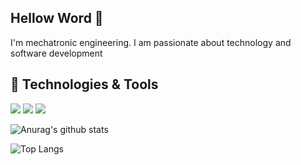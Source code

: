 
<!--
**JaviDev27/JaviDev27** is a ✨ _special_ ✨ repository because its `README.md` (this file) appears on your GitHub profile.

Here are some ideas to get you started:

- 🔭 I’m currently working on ...
- 🌱 I’m currently learning ...
- 👯 I’m looking to collaborate on ...
- 🤔 I’m looking for help with ...
- 💬 Ask me about ...
- 📫 How to reach me: ...
- 😄 Pronouns: ...
- ⚡ Fun fact: ...
-->

## Hellow Word 👋
I'm mechatronic engineering.
I am passionate about technology and software development

## 🔧 Technologies & Tools
![](https://img.shields.io/badge/Code-Python-informational?style=flat&logo=python&logoColor=white&color=yellow)
![](https://img.shields.io/badge/Code-JavaScript-informational?style=flat&logo=javascript&logoColor=white&color=yellow)
![](https://img.shields.io/badge/Code-React-informational?style=flat&logo=react&logoColor=white&color=blue)

![Anurag's github stats](https://github-readme-stats.vercel.app/api?username=JaviDev27&count_private=true&show_icons=true&theme=algolia)

![Top Langs](https://github-readme-stats.vercel.app/api/top-langs/?username=JaviDev27&theme=algolia&layout=compact)

